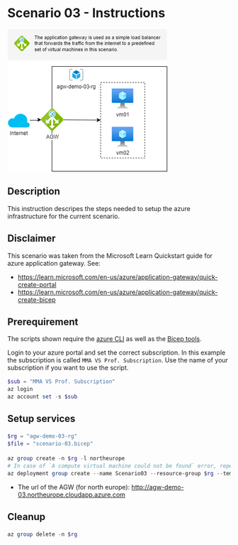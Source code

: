 # Scenario 03 - Instructions

![Overview](./scenario-03.png)

## Description

This instruction descripes the steps needed to setup the azure
infrastructure for the current scenario.

## Disclaimer

This scenario was taken from the Microsoft Learn Quickstart guide for azure application gateway. See:

* https://learn.microsoft.com/en-us/azure/application-gateway/quick-create-portal
* https://learn.microsoft.com/en-us/azure/application-gateway/quick-create-bicep

## Prerequirement

The scripts shown require the [azure CLI](https://learn.microsoft.com/en-us/cli/azure/install-azure-cli)
as well as the [Bicep tools](https://learn.microsoft.com/en-us/azure/azure-resource-manager/bicep/install).

Login to your azure portal and set the correct subscription.
In this example the subscription is called `MMA VS Prof. Subscription`. Use
the name of your subscription if you want to use the script.

```powershell
$sub = "MMA VS Prof. Subscription"
az login
az account set -s $sub
```

## Setup services

```powershell
$rg = "agw-demo-03-rg"
$file = "scenario-03.bicep"

az group create -n $rg -l northeurope
# In case of `A compute virtual machine could not be found` error, repeat the command execution
az deployment group create --name Scenario03 --resource-group $rg --template-file $file
```

* The url of the AGW (for north europe): http://agw-demo-03.northeurope.cloudapp.azure.com

## Cleanup

```powershell
az group delete -n $rg
```